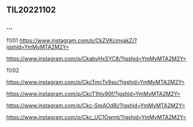 ## TIL20221102
### ...

11/01
https://www.instagram.com/p/CkZVKcmyakZ/?igshid=YmMyMTA2M2Y=

https://www.instagram.com/p/CkabyHxSYC8/?igshid=YmMyMTA2M2Y=

11/02

https://www.instagram.com/p/CkcTmcTy9so/?igshid=YmMyMTA2M2Y=

https://www.instagram.com/p/CkcT1hly90f/?igshid=YmMyMTA2M2Y=

https://www.instagram.com/p/Ckc-SmAOd8i/?igshid=YmMyMTA2M2Y=

https://www.instagram.com/p/Ckc_UC1Owmt/?igshid=YmMyMTA2M2Y=
